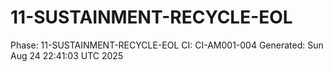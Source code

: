 # 11-SUSTAINMENT-RECYCLE-EOL
Phase: 11-SUSTAINMENT-RECYCLE-EOL
CI: CI-AM001-004
Generated: Sun Aug 24 22:41:03 UTC 2025
